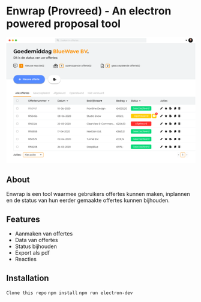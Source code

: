 # Enwrap (Provreed) - An electron powered proposal tool 
![Mockup](src/mockup.png)

## About
Enwrap is een tool waarmee gebruikers offertes kunnen maken, inplannen en de status van hun eerder gemaakte offertes kunnen bijhouden.

## Features
* Aanmaken van offertes
* Data van offertes
* Status bijhouden
* Export als pdf
* Reacties 

## Installation
```Clone this repo```
```npm install```
```npm run electron-dev```
